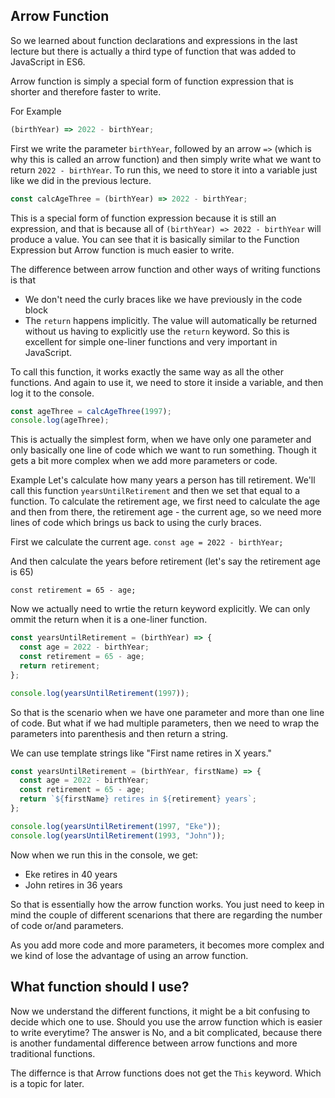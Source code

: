 ## Arrow Function

So we learned about function declarations and expressions in the last lecture but there is actually a third type of function that was added to JavaScript in ES6.

Arrow function is simply a special form of function expression that is shorter and therefore faster to write.

For Example

```js
(birthYear) => 2022 - birthYear;
```

First we write the parameter `birthYear`, followed by an arrow `=>` (which is why this is called an arrow function) and then simply write what we want to return `2022 - birthYear`. To run this, we need to store it into a variable just like we did in the previous lecture.

```js
const calcAgeThree = (birthYear) => 2022 - birthYear;
```

This is a special form of function expression because it is still an expression, and that is because all of `(birthYear) => 2022 - birthYear` will produce a value. You can see that it is basically similar to the Function Expression but Arrow function is much easier to write.

The difference between arrow function and other ways of writing functions is that

- We don't need the curly braces like we have previously in the code block
- The `return` happens implicitly. The value will automatically be returned without us having to explicitly use the `return` keyword. So this is excellent for simple one-liner functions and very important in JavaScript.

To call this function, it works exactly the same way as all the other functions. And again to use it, we need to store it inside a variable, and then log it to the console.

```js
const ageThree = calcAgeThree(1997);
console.log(ageThree);
```

This is actually the simplest form, when we have only one parameter and only basically one line of code which we want to run something. Though it gets a bit more complex when we add more parameters or code.

Example
Let's calculate how many years a person has till retirement.
We'll call this function `yearsUntilRetirement` and then we set that equal to a function. To calculate the retirement age, we first need to calculate the age and then from there, the retirement age - the current age, so we need more lines of code which brings us back to using the curly braces.

First we calculate the current age.
`const age = 2022 - birthYear;`

And then calculate the years before retirement (let's say the retirement age is 65)

`const retirement = 65 - age;`

Now we actually need to wrtie the return keyword explicitly. We can only ommit the return when it is a one-liner function.

```js
const yearsUntilRetirement = (birthYear) => {
  const age = 2022 - birthYear;
  const retirement = 65 - age;
  return retirement;
};

console.log(yearsUntilRetirement(1997));
```

So that is the scenario when we have one parameter and more than one line of code. But what if we had multiple parameters, then we need to wrap the parameters into parenthesis and then return a string.

We can use template strings like "First name retires in X years."

```js
const yearsUntilRetirement = (birthYear, firstName) => {
  const age = 2022 - birthYear;
  const retirement = 65 - age;
  return `${firstName} retires in ${retirement} years`;
};

console.log(yearsUntilRetirement(1997, "Eke"));
console.log(yearsUntilRetirement(1993, "John"));
```

Now when we run this in the console, we get:

- Eke retires in 40 years
- John retires in 36 years

So that is essentially how the arrow function works. You just need to keep in mind the couple of different scenarions that there are regarding the number of code or/and parameters.

As you add more code and more parameters, it becomes more complex and we kind of lose the advantage of using an arrow function.

## What function should I use?

Now we understand the different functions, it might be a bit confusing to decide which one to use. Should you use the arrow function which is easier to write everytime? The answer is No, and a bit complicated, because there is another fundamental difference between arrow functions and more traditional functions.

The differnce is that Arrow functions does not get the `This` keyword. Which is a topic for later.
